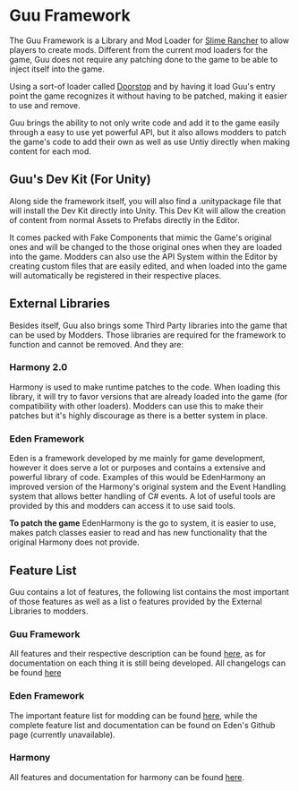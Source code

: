 # Guu Framework
The Guu Framework is a Library and Mod Loader for [Slime Rancher](https://store.steampowered.com/app/433340/Slime_Rancher/) to allow players to create mods. Different from the current mod loaders for the game, Guu does not require any patching done to the game to be able to inject itself into the game.

Using a sort-of loader called [Doorstop](https://github.com/NeighTools/UnityDoorstop) and by having it load Guu's entry point the game recognizes it without having to be patched, making it easier to use and remove.

Guu brings the ability to not only write code and add it to the game easily through a easy to use yet powerful API, but it also allows modders to patch the game's code to add their own as well as use Untiy directly when making content for each mod.

## Guu's Dev Kit (For Unity)
Along side the framework itself, you will also find a .unitypackage file that will install the Dev Kit directly into Unity. This Dev Kit will allow the creation of content from normal Assets to Prefabs directly in the Editor.

It comes packed with Fake Components that mimic the Game's original ones and will be changed to the those original ones when they are loaded into the game. Modders can also use the API System within the Editor by creating custom files that are easily edited, and when loaded into the game will automatically be registered in their respective places.

## External Libraries
Besides itself, Guu also brings some Third Party libraries into the game that can be used by Modders. Those libraries are required for the framework to function and cannot be removed. And they are:

### Harmony 2.0
Harmony is used to make runtime patches to the code. When loading this library, it will try to favor versions that are already loaded into the game (for compatibility with other
loaders). Modders can use this to make their patches but it's highly discourage as there is a better system in place.

### Eden Framework
Eden is a framework developed by me mainly for game development, however it does serve a lot or purposes and contains a extensive and powerful library of code. Examples of this would be EdenHarmony an improved version of the Harmony's original system and the Event Handling system that allows better handling of C# events. A lot of useful tools are provided by this and modders can access it to use said tools.

**To patch the game** EdenHarmony is the go to system, it is easier to use, makes patch classes easier to read and has new functionality that the original Harmony does not provide.

## Feature List
Guu contains a lot of features, the following list contains the most important of those features as well as a list o features provided by the External Libraries to modders.

### Guu Framework
All features and their respective description can be found [here](https://github.com/RicardoTheCoder/GuuFramework/blob/main/.features/guu.md), as for documentation on each thing it is still being developed. All changelogs can be found [here](https://github.com/RicardoTheCoder/GuuFramework/tree/main/.changelogs)

### Eden Framework
The important feature list for modding can be found [here](https://github.com/RicardoTheCoder/GuuFramework/blob/main/.features/eden.md), while the complete feature list and documentation can be found on Eden's Github page (currently unavailable).

### Harmony
All features and documentation for harmony can be found [here](https://harmony.pardeike.net/articles/intro.html).
